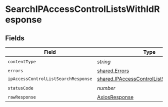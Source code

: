 # SearchIPAccessControlListsWithIdResponse


## Fields

| Field                                                                                                | Type                                                                                                 | Required                                                                                             | Description                                                                                          |
| ---------------------------------------------------------------------------------------------------- | ---------------------------------------------------------------------------------------------------- | ---------------------------------------------------------------------------------------------------- | ---------------------------------------------------------------------------------------------------- |
| `contentType`                                                                                        | *string*                                                                                             | :heavy_check_mark:                                                                                   | N/A                                                                                                  |
| `errors`                                                                                             | [shared.Errors](../../models/shared/errors.md)                                                       | :heavy_minus_sign:                                                                                   | Error                                                                                                |
| `ipAccessControlListSearchResponse`                                                                  | [shared.IPAccessControlListSearchResponse](../../models/shared/ipaccesscontrollistsearchresponse.md) | :heavy_minus_sign:                                                                                   | Success                                                                                              |
| `statusCode`                                                                                         | *number*                                                                                             | :heavy_check_mark:                                                                                   | N/A                                                                                                  |
| `rawResponse`                                                                                        | [AxiosResponse](https://axios-http.com/docs/res_schema)                                              | :heavy_minus_sign:                                                                                   | N/A                                                                                                  |